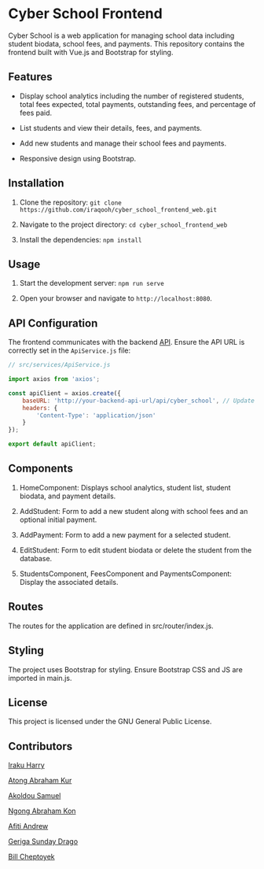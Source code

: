 # Cyber School Frontend

Cyber School is a web application for managing school data including student biodata, school fees, and payments. This repository contains the frontend built with Vue.js and Bootstrap for styling.

## Features

- Display school analytics including the number of registered students, total fees expected, total payments, outstanding fees, and percentage of fees paid.

- List students and view their details, fees, and payments.

- Add new students and manage their school fees and payments.

- Responsive design using Bootstrap.

## Installation

1. Clone the repository: ```git clone https://github.com/iraqooh/cyber_school_frontend_web.git```

2. Navigate to the project directory: ```cd cyber_school_frontend_web```

3. Install the dependencies: ```npm install```

## Usage

1. Start the development server: ```npm run serve```

2. Open your browser and navigate to `http://localhost:8080`.

## API Configuration

The frontend communicates with the backend [API](https://github.com/iraqooh/cyber_school_api). Ensure the API URL is correctly set in the `ApiService.js` file:

```javascript
// src/services/ApiService.js

import axios from 'axios';

const apiClient = axios.create({
    baseURL: 'http://your-backend-api-url/api/cyber_school', // Update with your backend API URL
    headers: {
        'Content-Type': 'application/json'
    }
});

export default apiClient;
```

## Components

1. HomeComponent: Displays school analytics, student list, student biodata, and payment details.

2. AddStudent: Form to add a new student along with school fees and an optional initial payment.

3. AddPayment: Form to add a new payment for a selected student.

4. EditStudent: Form to edit student biodata or delete the student from the database.

5. StudentsComponent, FeesComponent and PaymentsComponent: Display the associated details.

## Routes

The routes for the application are defined in src/router/index.js.

## Styling

The project uses Bootstrap for styling. Ensure Bootstrap CSS and JS are imported in main.js.

## License

This project is licensed under the GNU General Public License.

## Contributors

[Iraku Harry](https://github.com/iraqooh/)

[Atong Abraham Kur](https://github.com/Abram-MrRight)

[Akoldou Samuel](https://github.com/Akoldou)

[Ngong Abraham Kon](https://github.com/Ngongkon)

[Afiti Andrew](https://github.com/1efitiAnndrew)

[Geriga Sunday Drago](https://github.com/SundayDrago)

[Bill Cheptoyek](https://github.com/BILL-CHEPTOYEK)